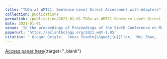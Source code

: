 ```yaml
---
title: "TUDa at WMT21: Sentence-Level Direct Assessment with Adapters"
collection: publications
permalink: /publication/2021-01-01-TUDa-at-WMT21-Sentence-Level-Direct-Assessment-with-Adapters
date: 2021-01-01
venue: 'In the proceedings of Proceedings of the Sixth Conference on Machine Translation, WMT@EMNLP 2021, Online Event, November 10-11, 2021'
paperurl: 'https://aclanthology.org/2021.wmt-1.95'
citation: ' Gregor Geigle,  Jonas Stadtm{\&quot;{u}}ller,  Wei Zhao,  Jonas Pfeiffer,  Steffen Eger, &quot;TUDa at WMT21: Sentence-Level Direct Assessment with Adapters.&quot; In the proceedings of Proceedings of the Sixth Conference on Machine Translation, WMT@EMNLP 2021, Online Event, November 10-11, 2021, 2021.'
---
```

[Access paper here](https://aclanthology.org/2021.wmt-1.95){:target="_blank"}
